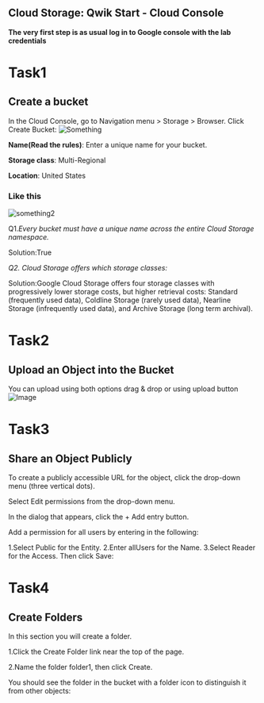 ## Cloud Storage: Qwik Start - Cloud Console

**The very first step is as usual log in to Google console with the lab credentials**

# Task1
## Create a bucket

In the Cloud Console, go to Navigation menu > Storage > Browser. Click Create Bucket:
![Something](https://cdn.qwiklabs.com/K3M3mS%2F5XbEv%2BtqWj7%2FyU7B98yazE3fgw%2FHwBbznwzo%3D)

**Name(Read the rules)**: Enter a unique name for your bucket.

**Storage class**: Multi-Regional

**Location**: United States

### Like this 

![something2](https://cdn.qwiklabs.com/zu%2BzJrePKI8%2BzSw%2FJh5fEWrmiY8ZVgni4qYvYOGnbUw%3D)

Q1.*Every bucket must have a unique name across the entire Cloud Storage namespace.*

Solution:True

*Q2. Cloud Storage offers which storage classes:*

Solution:Google Cloud Storage offers four storage classes with progressively lower storage costs, but higher retrieval costs: Standard (frequently used data),
Coldline Storage (rarely used data), Nearline Storage (infrequently used data), and Archive Storage (long term archival).
# Task2
## Upload an Object into the Bucket
You can upload using both options drag & drop or using upload  button
![Image](https://cdn.qwiklabs.com/n1VFky%2BpITzj%2FVxVE3llbhvsvyv4sGTg2tuZZxo7ZaA%3D)
# Task3
## Share an Object Publicly

To create a publicly accessible URL for the object, click the drop-down menu (three vertical dots).

Select Edit permissions from the drop-down menu.

In the dialog that appears, click the + Add entry button.

Add a permission for all users by entering in the following:

1.Select Public for the Entity.
2.Enter allUsers for the Name.
3.Select Reader for the Access.
Then click Save:

# Task4
## Create Folders

In this section you will create a folder.

1.Click the Create Folder link near the top of the page.

2.Name the folder folder1, then click Create.

You should see the folder in the bucket with a folder icon to distinguish it from other objects:

